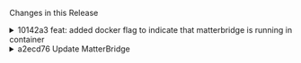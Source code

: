 Changes in this Release

<details><summary>10142a3 feat: added docker flag to indicate that matterbridge is running in container</summary>
feat: added docker flag to indicate that matterbridge is running in container</details>

<details><summary>a2ecd76 Update MatterBridge</summary>
Update MatterBridge 

<details>
<summary>MatterBridge 1.2.18 -> 1.2.20</summary>

## [1.2.20] - 2024-06-03

### Changed
- [matter.js]: Update to @project-chip/matter-node.js v. 0.9.1
- [matterbridge]: Updated dependencies

### Fixed
- [matterbridge]: Log level of Plugin already configured is now info

<a href="https://www.buymeacoffee.com/luligugithub">
  <img src="./yellow-button.png" alt="Buy me a coffee" width="120">
</a>

## [1.2.19] - 2024-06-01

### Breaking change on Matterbridge start!
Now the plugins load and start before the controller connects.
A special thank to Tamer Salah (https://github.com/tammeryousef1006) for his help testing all controllers.

### Changed
- [matterbridge]: In bridge mode the plugins are loaded and started immediately
- [matterbridge]: In child bridge mode the plugins are loaded and started immediately
- [matterbridge]: Updated dependencies

### Fixed
- [frontend]: Fixed the error badge in the registered plugins window
- [frontend]: Added tooltip to the plugin update badge in the registered plugins window

<a href="https://www.buymeacoffee.com/luligugithub">
  <img src="./yellow-button.png" alt="Buy me a coffee" width="120">
</a>
</details>

<details>
<summary>MatterBridge Z2M 2.0.14 -> 2.0.15</summary>

## [2.0.15] - 2024-06-01

### Added

- [dependencies]: Update dependencies
- [matterbridge]: Adapted the code to the new start mode of Matterbridge. 

<a href="https://www.buymeacoffee.com/luligugithub">
  <img src="./yellow-button.png" alt="Buy me a coffee" width="120">
</a>

</details></details>